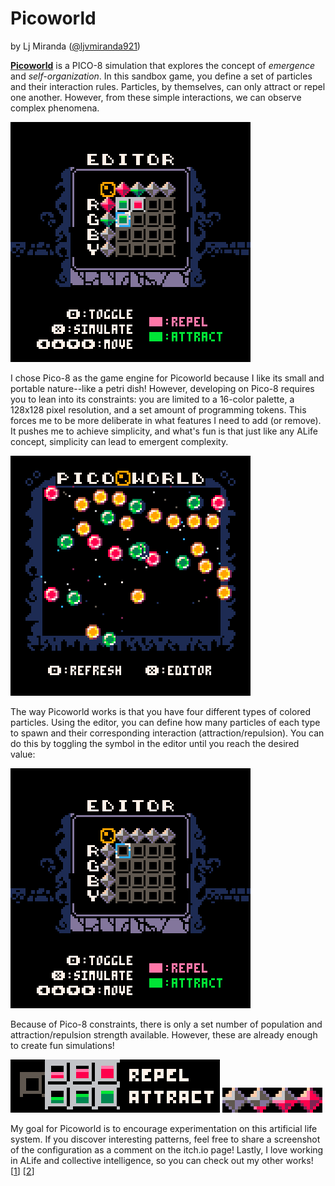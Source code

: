 # Picoworld
by Lj Miranda ([@ljvmiranda921](https://twitter.com/ljvmiranda921))

[**Picoworld**](https://ljvmiranda921.itch.io/picoworld) is a PICO-8 simulation
that explores the concept of *emergence* and *self-organization*. In this
sandbox game, you define a set of particles and their interaction rules.
Particles, by themselves, can only attract or repel one another. However, from
these simple interactions, we can observe complex phenomena.

![](images/picoworld_simple.gif)

I chose Pico-8 as the game engine for Picoworld because I like its small and
portable nature--like a petri dish! However, developing on Pico-8 requires you
to lean into its constraints: you are limited to a 16-color palette, a 128x128
pixel resolution, and a set amount of programming tokens. This forces me to be
more deliberate in what features I need to add (or remove). It pushes me to
achieve simplicity, and what's fun is that just like any ALife concept,
simplicity can lead to emergent complexity.

![](images/picoworld_sample.gif)

The way Picoworld works is that you have four different types of colored
particles. Using the editor, you can define how many particles of each type to
spawn and their corresponding interaction (attraction/repulsion). You can do
this by toggling the symbol in the editor until you reach the desired value:

![](images/picoworld_editor.gif)

Because of Pico-8 constraints, there is only a set number of population and
attraction/repulsion strength available. However, these are already enough to
create fun simulations! 

![](images/picoworld_token1.png)
![](images/picoworld_token2.png)

My goal for Picoworld is to encourage experimentation on this artificial life
system. If you discover interesting patterns, feel free to share a screenshot of
the configuration as a comment on the itch.io page! Lastly, I love working in
ALife and collective intelligence, so you can check out my other works!
[[1](https://github.com/ljvmiranda921/pyswarms)]
[[2](https://ljvmiranda921.github.io/sprites-as-a-service/)]


